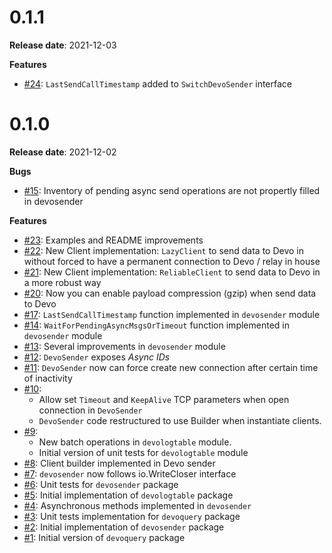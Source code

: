 # 0.1.1
**Release date**: 2021-12-03

**Features**
* [#24](https://github.com/cyberluisda/devo-go/pull/24):  `LastSendCallTimestamp` added to `SwitchDevoSender` interface

# 0.1.0
**Release date**: 2021-12-02

**Bugs**
* [#15](https://github.com/cyberluisda/devo-go/issues/15): Inventory of pending async send operations are not propertly filled in devosender

**Features**
* [#23](https://github.com/cyberluisda/devo-go/pull/22): Examples and README improvements
* [#22](https://github.com/cyberluisda/devo-go/pull/22): New Client implementation: `LazyClient` to send data to Devo in without forced to have a permanent connection to Devo / relay in house
* [#21](https://github.com/cyberluisda/devo-go/pull/21): New Client implementation: `ReliableClient` to send data to Devo in a more robust way
* [#20](https://github.com/cyberluisda/devo-go/pull/20): Now you can enable payload compression (gzip) when send data to Devo
* [#17](https://github.com/cyberluisda/devo-go/pull/17): `LastSendCallTimestamp` function implemented in `devosender` module
* [#14](https://github.com/cyberluisda/devo-go/pull/14): `WaitForPendingAsyncMsgsOrTimeout` function implemented in `devosender` module
* [#13](https://github.com/cyberluisda/devo-go/pull/13): Several improvements in `devosender` module
* [#12](https://github.com/cyberluisda/devo-go/pull/12): `DevoSender` exposes _Async IDs_
* [#11](https://github.com/cyberluisda/devo-go/pull/11): `DevoSender` now can force create new connection after certain time of inactivity
* [#10](https://github.com/cyberluisda/devo-go/pull/10):
  - Allow set `Timeout` and `KeepAlive` TCP parameters when open connection in `DevoSender`
  - `DevoSender` code restructured to use Builder when instantiate clients.
* [#9](https://github.com/cyberluisda/devo-go/pull/9):
  - New batch operations in `devologtable` module.
  - Initial version of unit tests for `devologtable` module
* [#8](https://github.com/cyberluisda/devo-go/pull/8): Client builder implemented in Devo sender
* [#7](https://github.com/cyberluisda/devo-go/pull/7): `devosender` now follows io.WriteCloser interface
* [#6](https://github.com/cyberluisda/devo-go/pull/6): Unit tests for `devosender` package
* [#5](https://github.com/cyberluisda/devo-go/pull/5): Initial implementation of `devologtable` package
* [#4](https://github.com/cyberluisda/devo-go/pull/4): Asynchronous methods implemented in `devosender`
* [#3](https://github.com/cyberluisda/devo-go/pull/3): Unit tests implementation for `devoquery` package
* [#2](https://github.com/cyberluisda/devo-go/pull/2): Initial implementation of `devosender` package
* [#1](https://github.com/cyberluisda/devo-go/pull/1): Initial version of `devoquery` package

